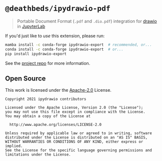 # `@deathbeds/ipydrawio-pdf`

> Portable Document Format (`.pdf` and `.dio.pdf`) integration for
> [drawio](https://www.diagrams.net) in
> [JupyterLab](https://github.com/jupyterlab/jupyterlab)

If you'd just like to _use_ this extension, please run:

```bash
mamba install -c conda-forge ipydrawio-export  # recommended, or...
conda install -c conda-forge ipydrawio-export  # or...
pip install ipydrawio-export
```

See the [project repo](https://github.com/deathbeds/ipydrawio) for more
information.

## Open Source

This work is licensed under the [Apache-2.0] License.

```
Copyright 2021 ipydrawio contributors

Licensed under the Apache License, Version 2.0 (the "License");
you may not use this file except in compliance with the License.
You may obtain a copy of the License at

  http://www.apache.org/licenses/LICENSE-2.0

Unless required by applicable law or agreed to in writing, software
distributed under the License is distributed on an "AS IS" BASIS,
WITHOUT WARRANTIES OR CONDITIONS OF ANY KIND, either express or implied.
See the License for the specific language governing permissions and
limitations under the License.
```

[apache-2.0]: https://github.com/deathbeds/ipydrawio/blob/master/LICENSE.txt
